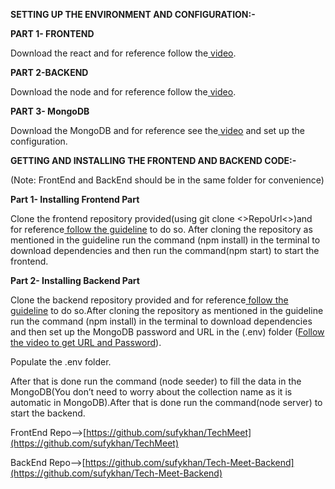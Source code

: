 **SETTING UP THE ENVIRONMENT AND CONFIGURATION:-**

**PART 1- FRONTEND**

Download the react and for reference follow the[ video](https://youtu.be/IbWXHfz91_Y).

**PART 2-BACKEND**

Download the node and for reference follow the[ video](https://youtu.be/JINE4D0Syqw).

**PART 3- MongoDB**

Download the MongoDB and for reference see the[ video](https://youtu.be/rPqRyYJmx2g) and set up the configuration.

 

**GETTING AND INSTALLING THE FRONTEND AND BACKEND CODE:-**

(Note: FrontEnd and BackEnd should be in the same folder for convenience)

**Part 1- Installing Frontend Part**

Clone the frontend repository provided(using git clone &lt;>RepoUrl&lt;>)and for reference[ follow the guideline](https://youtu.be/CKcqniGu3tA) to do so. After cloning the repository as mentioned in the guideline run the command (npm install) in the terminal to download dependencies and then run the command(npm start) to start the frontend.

**Part 2- Installing Backend Part**

Clone the backend repository provided and for reference[ follow the guideline](https://youtu.be/CKcqniGu3tA) to do so.After cloning the repository as mentioned in the guideline run the command (npm install) in the terminal to download dependencies and then set up the MongoDB password and URL in the (.env) folder ([Follow the video to get URL and Password](https://youtu.be/rPqRyYJmx2g)).

Populate the .env folder.


After that is done run the command (node seeder) to fill the data in the MongoDB(You don’t need to worry about the collection name as it is automatic in MongoDB).After that is done run the command(node server) to start the backend. 

FrontEnd Repo-->[https://github.com/sufykhan/TechMeet](https://github.com/sufykhan/TechMeet) 

BackEnd Repo-->[https://github.com/sufykhan/Tech-Meet-Backend](https://github.com/sufykhan/Tech-Meet-Backend) 
